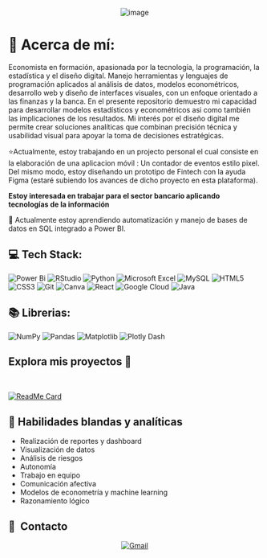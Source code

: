 <p align="center">
<img alt="image" src="https://github.com/user-attachments/assets/e3494f02-c4dc-437d-94e5-f195d3d4b3ad" />
  
# 💫 Acerca de mí:
Economista en formación, apasionada por la tecnología, la programación, la estadística y el diseño digital. Manejo herramientas y lenguajes de programación aplicados al análisis de datos, modelos econométricos, desarrollo web y diseño de interfaces visuales, con un enfoque orientado a las finanzas y la banca. En el presente repositorio demuestro mi capacidad para desarrollar modelos estadísticos y econométricos asi como también las implicaciones de los resultados. Mi interés por el diseño digital me permite crear soluciones analíticas que combinan precisión técnica y usabilidad visual para apoyar la toma de decisiones estratégicas.

⭐Actualmente, estoy trabajando en un projecto personal el cual consiste en la elaboración de una aplicacion móvil : Un contador de eventos estilo pixel. Del mismo modo, estoy diseñando un prototipo de Fintech con la ayuda Figma (estaré subiendo los avances de dicho proyecto en esta plataforma).

**Estoy interesada en trabajar para el sector bancario aplicando tecnologías de la información**

🌱 Actualmente estoy aprendiendo automatización y manejo de bases de datos en SQL integrado a Power BI.


## 💻 Tech Stack:
![Power Bi](https://img.shields.io/badge/power_bi-F2C811?style=for-the-badge&logo=powerbi&logoColor=black) ![RStudio](https://img.shields.io/badge/RStudio-4285F4?style=for-the-badge&logo=rstudio&logoColor=white) 	![Python](https://img.shields.io/badge/python-3670A0?style=for-the-badge&logo=python&logoColor=ffdd54) ![Microsoft Excel](https://img.shields.io/badge/Microsoft_Excel-217346?style=for-the-badge&logo=microsoft-excel&logoColor=white) ![MySQL](https://img.shields.io/badge/mysql-4479A1.svg?style=for-the-badge&logo=mysql&logoColor=white) ![HTML5](https://img.shields.io/badge/html5-%23E34F26.svg?style=for-the-badge&logo=html5&logoColor=white) ![CSS3](https://img.shields.io/badge/css3-%231572B6.svg?style=for-the-badge&logo=css3&logoColor=white)   ![Git](https://img.shields.io/badge/git-%23F05033.svg?style=for-the-badge&logo=git&logoColor=white) ![Canva](https://img.shields.io/badge/Canva-%2300C4CC.svg?style=for-the-badge&logo=Canva&logoColor=white) 	![React](https://img.shields.io/badge/react-%2320232a.svg?style=for-the-badge&logo=react&logoColor=%2361DAFB) ![Google Cloud](https://img.shields.io/badge/GoogleCloud-%234285F4.svg?style=for-the-badge&logo=google-cloud&logoColor=white) ![Java](https://img.shields.io/badge/java-%23ED8B00.svg?style=for-the-badge&logo=openjdk&logoColor=white)

## 📚 Librerias:
![NumPy](https://img.shields.io/badge/numpy-%23013243.svg?style=for-the-badge&logo=numpy&logoColor=white) ![Pandas](https://img.shields.io/badge/pandas-%23150458.svg?style=for-the-badge&logo=pandas&logoColor=white) 	![Matplotlib](https://img.shields.io/badge/Matplotlib-%23ffffff.svg?style=for-the-badge&logo=Matplotlib&logoColor=black) ![Plotly Dash](https://img.shields.io/badge/plotly-3F4F75.svg?style=for-the-badge&logo=plotly&logoColor=white) 

<h2>Explora mis proyectos 🎨</h2>
<Br> 

[![ReadMe Card](https://github-readme-stats.vercel.app/api/pin/?username=andyPenDev&repo=Uso-de-dispositivos-moviles-y-comportamiento-del-usuario)](https://github.com/andyPenDev/Uso-de-dispositivos-moviles-y-comportamiento-del-usuario)


## 🧠 Habilidades blandas y analíticas
- Realización de reportes y dashboard
- Visualización de datos
- Análisis de riesgos
- Autonomía
- Trabajo en equipo
- Comunicación afectiva
- Modelos de econometría y machine learning
- Razonamiento lógico

## 🔗 &nbsp;Contacto

<div align="center">
<a href="mailto:andypen1212@gmail.com"><img alt="Gmail" src="https://img.shields.io/badge/Gmail-D14836?style=for-the-badge&logo=gmail&logoColor=white" /></a>
</a>
</div>
